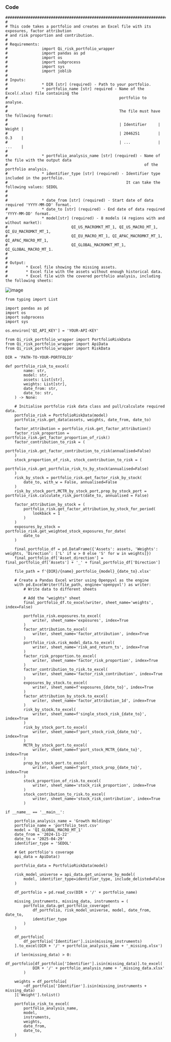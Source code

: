 ### Code

    #################################################################################################
    # 
    # This code takes a portfolio and creates an Excel file with its exposures, factor attribution 
    # and risk proportion and contribution. 
    #
    # Requirements:
    #               import Qi_risk_portfolio_wrapper
    #               import pandas as pd
    #               import os
    #               import subprocess
    #               import sys
    #               import joblib
    #
    # Inputs: 
    #               * DIR [str] (required) - Path to your portfolio. 
    #               * portfolio_name [str] required - Name of the Excel(.xlsx) file containing the 
    #                                                 portfolio to analyse.
    #                                                 
    #                                                 The file must have the following format:
    #
    #                                                 | Identifier     | Weight |
    #                                                 | 2046251        | 0.3    |
    #                                                 | ...            | ...    |
    #
    #               * portfolio_analysis_name [str] (required) - Name of the file with the output data 
    #                                                            of the portfolio analysis.
    #               * identifier_type [str] (required) - Identifier type included in the portfolio.
    #                                                    It can take the following values: SEDOL
    #                                                    
    # 
    #               * date_from [str] (required) - Start date of data required 'YYYY-MM-DD' format.
    #               * date_to [str] (required) - End date of data required 'YYYY-MM-DD' format.
    #               * model[str] (required) - 8 models (4 regions with and without market):
    #                            QI_US_MACROMKT_MT_1, QI_US_MACRO_MT_1, QI_EU_MACROMKT_MT_1, 
    #                            QI_EU_MACRO_MT_1, QI_APAC_MACROMKT_MT_1, QI_APAC_MACRO_MT_1, 
    #                            QI_GLOBAL_MACROMKT_MT_1, QI_GLOBAL_MACRO_MT_1.
    #
    # 
    # Output: 		
    #        * Excel file showing the missing assets.
    #        * Excel file with the assets without enough historical data.
    #        * Excel file with the covered portfolio analysis, including the following sheets:



                  
![image](https://github.com/user-attachments/assets/770c3aed-9616-4de6-88ee-f3703da8b7da)




    
    from typing import List

    import pandas as pd
    import os
    import subprocess
    import sys
        
    os.environ['QI_API_KEY'] = 'YOUR-API-KEY'
    
    from Qi_risk_portfolio_wrapper import PortfolioRiskData
    from Qi_risk_portfolio_wrapper import ApiData
    from Qi_risk_portfolio_wrapper import RiskData
    
    DIR = 'PATH-TO-YOUR-PORTFOLIO'
    
    def portfolio_risk_to_excel(
            name: str,
            model: str,
            assets: List[str],
            weights: List[str],
            date_from: str,
            date_to: str,
        ) -> None:
    
        # Initialise portfolio risk data class and pull/calculate required data.
        portfolio_risk = PortfolioRiskData(model)
        portfolio_risk.get_data(assets, weights, date_from, date_to)
    
        factor_attribution = portfolio_risk.get_factor_attribution()
        factor_risk_proportion = portfolio_risk.get_factor_proportion_of_risk()
        factor_contribution_to_risk = (
            portfolio_risk.get_factor_contribution_to_risk(annualised=False)
        )
        stock_proportion_of_risk, stock_contribution_to_risk = (
            portfolio_risk.get_portfolio_risk_ts_by_stock(annualised=False)
        )
        risk_by_stock = portfolio_risk.get_factor_risk_by_stock(
            date_to, with_w = False, annualised=False
        )
        risk_by_stock_port,MCTR_by_stock_port,prop_by_stock_port = portfolio_risk.calculate_risk_port(date_to, annualised = False)
    
        factor_attribution_by_stock = (
            portfolio_risk.get_factor_attribution_by_stock_for_period(
                lookback = 1
            )
        )
        exposures_by_stock = portfolio_risk.get_weighted_stock_exposures_for_date(
            date_to
        )
    
        final_portfolio_df = pd.DataFrame({'Assets': assets, 'Weights': weights, 'Direction': ['L' if w > 0 else 'S' for w in weights]})
        final_portfolio_df['Asset_direction'] = final_portfolio_df['Assets'] + '_' + final_portfolio_df['Direction']
    
        file_path = f'{DIR}/{name}_portfolio_{model}_{date_to}.xlsx'
    
        # Create a Pandas Excel writer using Openpyxl as the engine
        with pd.ExcelWriter(file_path, engine='openpyxl') as writer:
            # Write data to different sheets
    
            # Add the "weights" sheet
            final_portfolio_df.to_excel(writer, sheet_name='weights', index=False)
    
            portfolio_risk.exposures.to_excel(
                writer, sheet_name='exposures', index=True
            )
            factor_attribution.to_excel(
                writer, sheet_name='factor_attribution', index=True
            )
            portfolio_risk.risk_model_data.to_excel(
                writer, sheet_name='risk_and_return_ts', index=True
            )
            factor_risk_proportion.to_excel(
                writer, sheet_name='factor_risk_proportion', index=True
            )
            factor_contribution_to_risk.to_excel(
                writer, sheet_name='factor_risk_contribution', index=True
            )
            exposures_by_stock.to_excel(
                writer, sheet_name=f'exposures_{date_to}', index=True
            )
            factor_attribution_by_stock.to_excel(
                writer, sheet_name='factor_attribution_1d', index=True
            )
            risk_by_stock.to_excel(
                writer, sheet_name=f'single_stock_risk_{date_to}', index=True
            )
            risk_by_stock_port.to_excel(
                writer, sheet_name=f'port_stock_risk_{date_to}', index=True
            )
            MCTR_by_stock_port.to_excel(
                writer, sheet_name=f'port_stock_MCTR_{date_to}', index=True
            )
            prop_by_stock_port.to_excel(
                writer, sheet_name=f'port_stock_prop_{date_to}', index=True
            )
            stock_proportion_of_risk.to_excel(
                writer, sheet_name='stock_risk_proportion', index=True
            )
            stock_contribution_to_risk.to_excel(
                writer, sheet_name='stock_risk_contribution', index=True
            )    
    
    if __name__ == '__main__':
    
        portfolio_analysis_name = 'Growth Holdings'
        portfolio_name = 'portfolio_test.csv'
        model = 'QI_GLOBAL_MACRO_MT_1'
        date_from = '2024-11-22'
        date_to = '2025-04-29'
        identifier_type = 'SEDOL'
    
        # Get portfolio's coverage
        api_data = ApiData()
    
        portfolio_data = PortfolioRiskData(model)
    
        risk_model_universe = api_data.get_universe_by_model(
            model, identifier_type=identifier_type, include_delisted=False
        )
    
        df_portfolio = pd.read_csv(DIR + '/' + portfolio_name)
    
        missing_instruments, missing_data, instruments = (
            portfolio_data.get_portfolio_coverage(
                df_portfolio, risk_model_universe, model, date_from, date_to, 
                identifier_type
            )
        )
    
        df_portfolio[
            df_portfolio['Identifier'].isin(missing_instruments)
        ].to_excel(DIR + '/' + portfolio_analysis_name + '_missing.xlsx')
    
        if len(missing_data) > 0:
            df_portfolio[df_portfolio['Identifier'].isin(missing_data)].to_excel(
                DIR + '/' + portfolio_analysis_name + '_missing_data.xlsx'
            )
    
        weights = df_portfolio[
            ~df_portfolio['Identifier'].isin(missing_instruments + missing_data)
        ]['Weight'].tolist()
    
        portfolio_risk_to_excel(
            portfolio_analysis_name,
            model,
            instruments,
            weights,
            date_from,
            date_to,
        )
